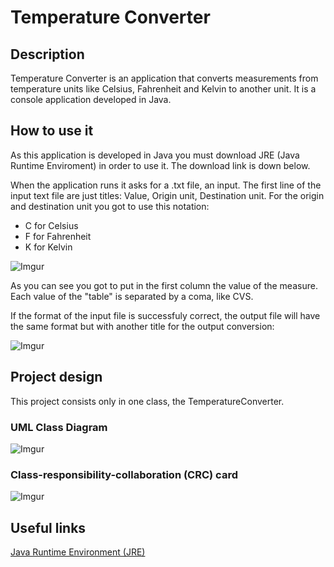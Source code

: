 # Temperature Converter

## Description

Temperature Converter is an application that converts measurements from temperature units like Celsius, Fahrenheit and Kelvin to another unit. It is a console application developed in Java.

## How to use it

As this application is developed in Java you must download JRE (Java Runtime Enviroment) in order to use it. The download link is down below.

When the application runs it asks for a .txt file, an input. The first line of the input text file are just titles: Value, Origin unit, Destination unit. For the origin and destination unit you got to use this notation:

* C for Celsius
* F for Fahrenheit
* K for Kelvin

![Imgur](https://i.imgur.com/ZYcgqMz.png)

As you can see you got to put in the first column the value of the measure. Each value of the "table" is separated by a coma, like CVS.

If the format of the input file is successfuly correct, the output file will have the same format but with another title for the output conversion:

![Imgur](https://i.imgur.com/3MAfLhN.png)

## Project design

This project consists only in one class, the TemperatureConverter.

### UML Class Diagram

![Imgur](https://i.imgur.com/okCKHtn.png)

### Class-responsibility-collaboration (CRC) card

![Imgur](https://i.imgur.com/3rsBvNX.png)

## Useful links

[Java Runtime Environment (JRE)](https://www.java.com/en/download/manual.jsp)
